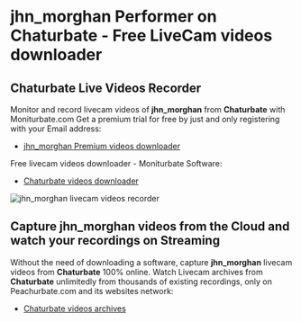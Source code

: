 # jhn_morghan Performer on Chaturbate - Free LiveCam videos downloader

## Chaturbate Live Videos Recorder

Monitor and record livecam videos of **jhn_morghan** from **Chaturbate** with Moniturbate.com
Get a premium trial for free by just and only registering with your Email address:
* [jhn_morghan Premium videos downloader](https://moniturbate.com/request-demo-licence-key.html)

Free livecam videos downloader - Moniturbate Software:
* [Chaturbate videos downloader](https://moniturbate.com/moniturbate-download-software.html)

![jhn_morghan livecam videos recorder](https://peachurnet.com/templates/moniturbate-software.png)


## Capture jhn_morghan videos from the Cloud and watch your recordings on Streaming

Without the need of downloading a software, capture **jhn_morghan** livecam videos from **Chaturbate** 100% online.
Watch Livecam archives from **Chaturbate** unlimitedly from thousands of existing recordings, only on Peachurbate.com and its websites network:
* [Chaturbate videos archives](https://peachurnet.com/)